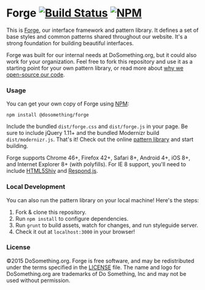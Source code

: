 # Forge [![Build Status](https://img.shields.io/wercker/ci/55c0c3ed603eb27f5318e478.svg)](https://app.wercker.com/#applications/55c0c3ed603eb27f5318e478) [![NPM](https://img.shields.io/npm/v/@dosomething/forge.svg)](https://www.npmjs.com/package/@dosomething/forge)
This is [Forge](http://forge.dosomething.org), our interface framework and pattern library. It defines a set of base styles and common patterns shared throughout our website. It's a strong foundation for building beautiful interfaces.

Forge was built for our internal needs at DoSomething.org, but it could also work for your organization. Feel free to fork this repository and use it as a starting point for your own pattern library, or read more about [why we open-source our code](https://blog.dosomething.org/we-open-sourced-our-code-heres-why-you-should-too/).

### Usage
You can get your own copy of Forge using [NPM](http://npmjs.com):

```
npm install @dosomething/forge
```

Include the bundled `dist/forge.css` and `dist/forge.js` in your page. Be sure to include jQuery 1.11+ and the bundled Modernizr build `dist/modernizr.js`. That's it! Check out the online [pattern library](http://forge.dosomething.org/) and start building.

Forge supports Chrome 46+, Firefox 42+, Safari 8+, Android 4+, iOS 8+, and Internet Explorer 8+ (with polyfills). For IE 8 support, you'll need to include [HTML5Shiv](https://www.github.com/aFarkas/html5shiv) and [Respond.js](https://www.github.com/scottjehl/Respond).

### Local Development 
You can also run the pattern library on your local machine! Here's the steps:

  1. Fork & clone this repository.
  2. Run `npm install` to configure dependencies.
  3. Run `grunt` to build assets, watch for changes, and run styleguide server.
  4. Check it out at `localhost:3000` in your browser!

### License
&copy;2015 DoSomething.org. Forge is free software, and may be redistributed under the terms specified in the [LICENSE](https://github.com/DoSomething/forge/blob/dev/LICENSE) file. The name and logo for DoSomething.org are trademarks of Do Something, Inc and may not be used without permission.
